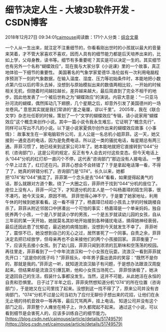 
# 细节决定人生 - 大坡3D软件开发 - CSDN博客

2018年12月27日 09:34:01[caimouse](https://me.csdn.net/caimouse)阅读数：171个人分类：[综合文章](https://blog.csdn.net/caimouse/article/category/49653)



一个人从一生出来，就注定不注重细节的，你看看刚出世时的小孩就以最大的音量来哭着，才不管大家喜欢不喜欢，因而人具有的细节能力都是后天培养出来的，比如上学，父母身教，读书等。细节有多重要呢？其实是可以决定一生的。其实细节也有另外一个名称“蝴蝶效应”，现在我与大家分享《小说课》里的一个故事，真正地体验一下细节的重要性。
美国著名的气象学家爱德华.洛伦兹有一次利用电脑程序预测下一刻的气象数据，在输入温度、湿度、压力等初始条件时，本能地把小数点第六位以后的零头去掉，没想到与原始模拟出来的数值两相比较，一开始的时候相关无机，但随着时间越拉越长，差异越来越大，最后简直到了完全不相干的地步。因此他发表了一个被后世称之为“蝴蝶效应”的演说。内容大意是：“一只亚马孙河流的蝴蝶，偶然挥动几下翅膀，几个星期之后，却意外引发了美国德州的一场龙卷风。”
意思其实就是我们常讲的“差之毫厘，谬以千里”。
2005年，我在《联合文学》杂志社任职的时候，策划了一个“文学的蝴蝶效应”专辑，请小说家用“蝴蝶效应”这个概念来创作小说。其中一篇小说令我永生难忘，它证明了“概念先行”，同样可以写出不凡的小说。以下是小说家夏佩尔创作出来的蝴蝶效应故事《小事情》：
故事发生在一家电脑软件公司，主人公是一名总机小姐菲菲。这一天，她又接到一通变态的电话，因为是免费电话，所以这一类的骚扰电话，每星期总有两三通。菲菲习惯了，她已经来到这家公司3年了。她本能地就把它直接转到“044”分机（咨询部门），这是公司的规定，反正有专人会去对付这些变态。但今天电话上头“044”分机的红灯却一直闪个不停，这代表“咨询部门”那边没有人接电话。
一整个早上过去了，红灯还在闪。菲菲心想会不会转错了？于是拿起电话簿一看，不得了了，她真的转错分机了，咨询部门是“074”。长久以来，她都把“074”和“044”搞混了。菲菲第一个念头是去“044”看看，如果提得起勇气的话，那么就跟对方道个歉。绕了一大圈之后，菲菲终于找到“044”分机的座位了。座位上没有人，菲菲一问之下，才知道分机的主人是一个叫杨嘉璋的陌生同事，很不凑巧，她今天没来，原因不明。
菲菲觉得心神不宁，于是要了她家地址，利用午休的时候到她家看看。这一看不得了了，杨嘉璋已经趁小孩去上学的时候跳楼自杀了。菲菲从附近邻居口中拼凑出一个可怕的事实：杨嘉璋是一个单亲妈妈，独自抚养两个小孩，一个是八岁就读小学的男孩，一个是五岁就读幼儿园的女孩，自从三年前的某一天开始，她就莫名其妙地开始接到各种骚扰电话，搞得她神经衰弱，最后还因此患了忧郁症，最近她的病情加剧，没想到今天就发生不幸了。
菲菲听了，震惊不已，她没想到自己的无心之过，居然害死了一个同事。自责之余，菲菲决定去把已经放学，但母亲再也不会来接他们的两个小孩接回家。
菲菲衡量了一下，应该先去接小女孩。到了幼儿园，菲菲只闻到浓浓的瓦斯味和空荡荡的校园。再往里走，菲菲看到了一个中年流浪汉和一个小女孩在玩耍。流浪汉一看到菲菲就先开口：“这是你的孩子吗？”菲菲摇头，中年男子露出诡异的笑容：“既然不是你的，那就是我的。”菲菲这一听，就知道流浪汉脑子有问题，于是想办法跟浪汉周旋起来。但结果却是流浪汉引爆瓦斯，他和小女孩当场死亡。
菲菲惊骇极了，她决定退回自己的生活，假装什么事都没发生。当然，这并不可能，从此她活在永恒的自责和恐惧里。
日子过了半年之后，菲菲突然想知道分机“074”的所在位置（咨询部门），于是她又在公司里找了起来。没想到这一找不得了了，原来公司并没有咨询部门，“074”分机不过是公司当初为了应付无聊份子想出来的花招，让他们在永无止境的待机音效中一等再等，最后咒骂两声，挂上电话。
知道公司并没有这个部门之后，菲菲整个人瘫坐在椅子上，许久都爬起不起来。
通过这个小说，可以看到细节是会害死人的，应该多训练自己的细节能力。
[https://blog.csdn.net/caimouse/article/details/51749579](https://blog.csdn.net/caimouse/article/details/51749579)


